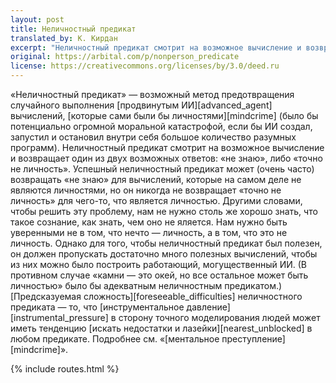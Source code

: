 ```yaml
---
layout: post
title: Неличностный предикат
translated_by: К. Кирдан
excerpt: "Неличностный предикат смотрит на возможное вычисление и возвращает один из двух возможных ответов: «не знаю», либо «точно не личность». Успешный неличностный предикат может (очень часто) возвращать «не знаю» для вычислений, которые на самом деле не являются личностями, но он никогда не возвращает «точно не личность» для чего-то, что является личностью."
original: https://arbital.com/p/nonperson_predicate
license: https://creativecommons.org/licenses/by/3.0/deed.ru
---
```

«Неличностный предикат» — возможный метод предотвращения случайного выполнения [продвинутым ИИ][advanced_agent] вычислений, [которые сами были бы личностями][mindcrime] (было бы потенциально огромной моральной катастрофой, если бы ИИ создал, запустил и остановил внутри себя большое количество разумных программ). Неличностный предикат смотрит на возможное вычисление и возвращает один из двух возможных ответов: «не знаю», либо «точно не личность». Успешный неличностный предикат может (очень часто) возвращать «не знаю» для вычислений, которые на самом деле не являются личностями, но он никогда не возвращает «точно не личность» для чего-то, что является личностью. Другими словами, чтобы решить эту проблему, нам не нужно столь же хорошо знать, что такое сознание, как знать, чем оно не яляется. Нам нужно быть уверенными не в том, что нечто — личность, а в том, что это не личность. Однако для того, чтобы неличностный предикат был полезен, он должен пропускать достаточно много полезных вычислений, чтобы из них можно было построить работающий, могущественный ИИ. (В противном случае «камни — это окей, но все остальное может быть личностью» было бы адекватным неличностным предикатом.) [Предсказуемая сложность][foreseeable_difficulties] неличностного предиката — то, что [инструментальное давление][instrumental_pressure] в сторону точного моделирования людей может иметь тенденцию [искать недостатки и лазейки][nearest_unblocked] в любом предикате. Подробнее см. «[ментальное преступление][mindcrime]».

{% include routes.html %}
